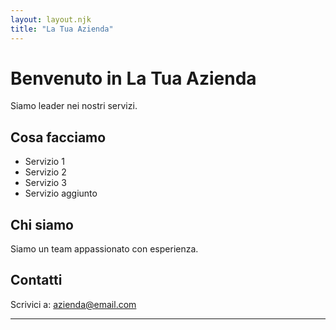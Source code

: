 ```yaml
---
layout: layout.njk
title: "La Tua Azienda"
---
```


# Benvenuto in La Tua Azienda

Siamo leader nei nostri servizi.

## Cosa facciamo

- Servizio 1
- Servizio 2
- Servizio 3
- Servizio aggiunto


## Chi siamo

Siamo un team appassionato con esperienza.

## Contatti

Scrivici a: azienda@email.com

---
